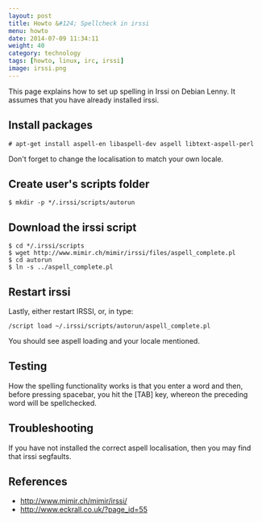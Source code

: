 ```yaml
---
layout: post
title: Howto &#124; Spellcheck in irssi
menu: howto
date: 2014-07-09 11:34:11
weight: 40
category: technology
tags: [howto, linux, irc, irssi]
image: irssi.png
---
```


This page explains how to set up spelling in Irssi on Debian Lenny.  It assumes that you have already installed irssi.

## Install packages

    # apt-get install aspell-en libaspell-dev aspell libtext-aspell-perl

Don't forget to change the localisation to match your own locale.

<!--more-->

## Create user's scripts folder

    $ mkdir -p */.irssi/scripts/autorun

## Download the irssi script

    $ cd */.irssi/scripts
    $ wget http://www.mimir.ch/mimir/irssi/files/aspell_complete.pl
    $ cd autorun
    $ ln -s ../aspell_complete.pl

## Restart irssi

Lastly, either restart IRSSI, or, in type:

    /script load ~/.irssi/scripts/autorun/aspell_complete.pl

You should see aspell loading and your locale mentioned.

## Testing

How the spelling functionality works is that you enter a word and then, before pressing spacebar, you hit the [TAB] key, whereon the preceding word will be spellchecked.

## Troubleshooting

If you have not installed the correct aspell localisation, then you may find that irssi segfaults.

## References

   * http://www.mimir.ch/mimir/irssi/
   * http://www.eckrall.co.uk/?page_id=55
